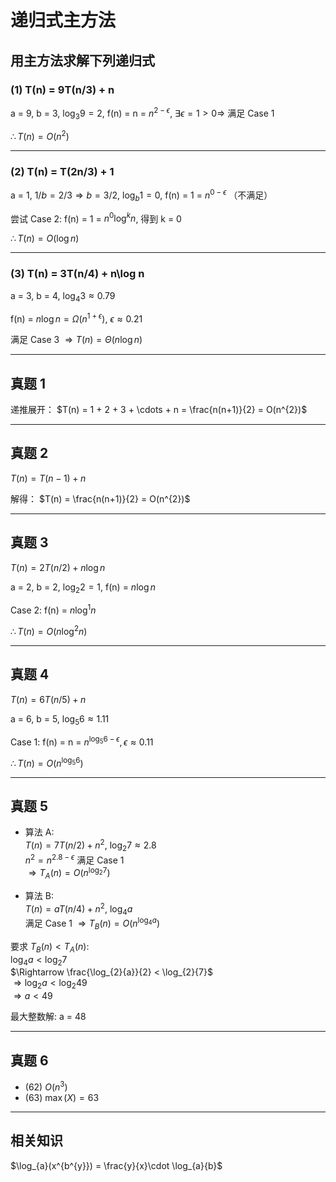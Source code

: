 # 递归式主方法

## 用主方法求解下列递归式

### (1) T(n) = 9T(n/3) + n

a = 9, b = 3, $\log_{3}{9} = 2$, f(n) = n = $n^{2-\epsilon}$, $\exists \epsilon = 1 > 0 \Rightarrow$ 满足 Case 1  

$\therefore T(n) = O(n^{2})$

---

### (2) T(n) = T(2n/3) + 1

a = 1, $1/b = 2/3 \Rightarrow b = 3/2$, $\log_{b}{1} = 0$, f(n) = 1 = $n^{0-\epsilon}$ （不满足）  

尝试 Case 2: f(n) = 1 = $n^{0}\log^{k}n$, 得到 k = 0  

$\therefore T(n) = O(\log n)$

---

### (3) T(n) = 3T(n/4) + n\log n

a = 3, b = 4, $\log_{4}{3} \approx 0.79$  

f(n) = $n\log n = \Omega(n^{1+\epsilon})$, $\epsilon \approx 0.21$  

满足 Case 3 $\Rightarrow T(n) = \Theta(n\log n)$

---

## 真题 1

递推展开： $T(n) = 1 + 2 + 3 + \cdots + n = \frac{n(n+1)}{2} = O(n^{2})$

---

## 真题 2

$T(n) = T(n-1) + n$  

解得： $T(n) = \frac{n(n+1)}{2} = O(n^{2})$

---

## 真题 3

$T(n) = 2T(n/2) + n\log n$  

a = 2, b = 2, $\log_{2}{2} = 1$, f(n) = $n\log n$  

Case 2: f(n) = $n\log^{1}n$  

$\therefore T(n) = O(n\log^{2}n)$

---

## 真题 4

$T(n) = 6T(n/5) + n$  

a = 6, b = 5, $\log_{5}{6} \approx 1.11$  

Case 1: f(n) = n = $n^{\log_{5}{6} - \epsilon}, \epsilon \approx 0.11$  

$\therefore T(n) = O(n^{\log_{5}{6}})$

---

## 真题 5

- 算法 A:  
  $T(n) = 7T(n/2) + n^{2}$, $\log_{2}{7} \approx 2.8$  
  $n^{2} = n^{2.8 - \epsilon}$ 满足 Case 1  
  $\Rightarrow T_{A}(n) = O(n^{\log_{2}{7}})$  

- 算法 B:  
  $T(n) = aT(n/4) + n^{2}$, $\log_{4}{a}$  
  满足 Case 1 $\Rightarrow T_{B}(n) = O(n^{\log_{4}{a}})$  

要求 $T_B(n) < T_A(n)$:  
$\log_{4}{a} < \log_{2}{7}$  
$\Rightarrow \frac{\log_{2}{a}}{2} < \log_{2}{7}$  
$\Rightarrow \log_{2}{a} < \log_{2}{49}$  
$\Rightarrow a < 49$  

最大整数解: a = 48

---

## 真题 6

- (62) $O(n^{3})$  
- (63) $\max(X) = 63$

---

## 相关知识

$\log_{a}(x^{b^{y}}) = \frac{y}{x}\cdot \log_{a}{b}$
